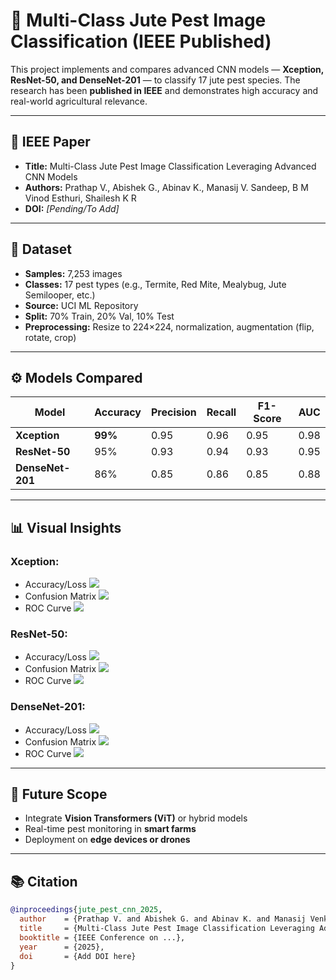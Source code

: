 # 🐛 Multi-Class Jute Pest Image Classification (IEEE Published)

This project implements and compares advanced CNN models — **Xception, ResNet-50, and DenseNet-201** — to classify 17 jute pest species. The research has been **published in IEEE** and demonstrates high accuracy and real-world agricultural relevance.

---

## 📄 IEEE Paper

- **Title:** Multi-Class Jute Pest Image Classification Leveraging Advanced CNN Models  
- **Authors:** Prathap V., Abishek G., Abinav K., Manasij V. Sandeep, B M Vinod Esthuri, Shailesh K R  
- **DOI:** *[Pending/To Add]*

---

## 📂 Dataset

- **Samples:** 7,253 images  
- **Classes:** 17 pest types (e.g., Termite, Red Mite, Mealybug, Jute Semilooper, etc.)  
- **Source:** UCI ML Repository  
- **Split:** 70% Train, 20% Val, 10% Test  
- **Preprocessing:** Resize to 224×224, normalization, augmentation (flip, rotate, crop)

---

## ⚙️ Models Compared

| Model         | Accuracy | Precision | Recall | F1-Score | AUC  |
|---------------|----------|-----------|--------|----------|------|
| **Xception**      | **99%**   | 0.95      | 0.96   | 0.95     | 0.98 |
| **ResNet-50**     | 95%       | 0.93      | 0.94   | 0.93     | 0.95 |
| **DenseNet-201**  | 86%       | 0.85      | 0.86   | 0.85     | 0.88 |

---

## 📊 Visual Insights

### Xception:
- Accuracy/Loss ![](figs/xception_acc_loss.png)
- Confusion Matrix ![](figs/xception_cm.png)
- ROC Curve ![](figs/xception_roc.png)

### ResNet-50:
- Accuracy/Loss ![](figs/resnet_acc_loss.png)
- Confusion Matrix ![](figs/resnet_cm.png)
- ROC Curve ![](figs/resnet_roc.png)

### DenseNet-201:
- Accuracy/Loss ![](figs/densenet_acc_loss.png)
- Confusion Matrix ![](figs/densenet_cm.png)
- ROC Curve ![](figs/densenet_roc.png)

---

## 🚀 Future Scope

- Integrate **Vision Transformers (ViT)** or hybrid models  
- Real-time pest monitoring in **smart farms**  
- Deployment on **edge devices or drones**

---

## 📚 Citation

```bibtex
@inproceedings{jute_pest_cnn_2025,
  author    = {Prathap V. and Abishek G. and Abinav K. and Manasij Venkata Sandeep and B M Vinod Esthuri and Shailesh K R},
  title     = {Multi-Class Jute Pest Image Classification Leveraging Advanced CNN Models},
  booktitle = {IEEE Conference on ...},
  year      = {2025},
  doi       = {Add DOI here}
}
